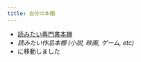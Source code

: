 ```yaml
---
title: 自分の本棚
---
```


* [読みたい専門書本棚](%E8%AA%AD%E3%81%BF%E3%81%9F%E3%81%84%E5%B0%82%E9%96%80%E6%9B%B8%E6%9C%AC%E6%A3%9A.md)
* *読みたい作品本棚 (小説, 映画, ゲーム, etc)*
* に移動しました
